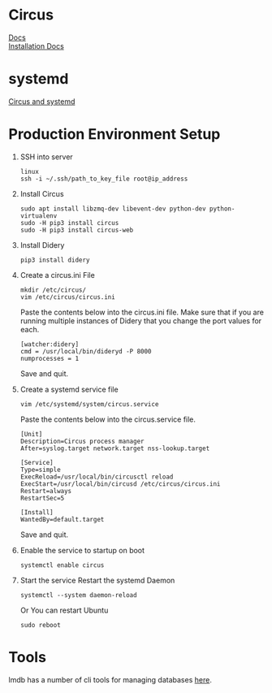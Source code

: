 Circus
======
[Docs](https://circus.readthedocs.io/en/latest/)  
[Installation Docs](https://circus.readthedocs.io/en/latest/tutorial/step-by-step/)  

systemd
=======
[Circus and systemd](https://circus.readthedocs.io/en/latest/for-ops/deployment/)  

Production Environment Setup
=====
1. SSH into server
    ```
    linux
    ssh -i ~/.ssh/path_to_key_file root@ip_address
    ```

2. Install Circus
    ```
    sudo apt install libzmq-dev libevent-dev python-dev python-virtualenv
    sudo -H pip3 install circus
    sudo -H pip3 install circus-web
    ```
3. Install Didery
    ```
    pip3 install didery
    ```
4. Create a circus.ini File
    ```
    mkdir /etc/circus/
    vim /etc/circus/circus.ini
    ```
    Paste the contents below into the circus.ini file. Make sure 
    that if you are running multiple instances of Didery that you 
    change the port values for each.
    ```
    [watcher:didery]
    cmd = /usr/local/bin/dideryd -P 8000
    numprocesses = 1
    ```
    Save and quit.
5. Create a systemd service file
    ```
    vim /etc/systemd/system/circus.service
    ```
    Paste the contents below into the circus.service file.
    ```
    [Unit]
    Description=Circus process manager
    After=syslog.target network.target nss-lookup.target
    
    [Service]
    Type=simple
    ExecReload=/usr/local/bin/circusctl reload
    ExecStart=/usr/local/bin/circusd /etc/circus/circus.ini
    Restart=always
    RestartSec=5
    
    [Install]
    WantedBy=default.target
    ```
    Save and quit.
6. Enable the service to startup on boot
    ```
    systemctl enable circus
    ```
7. Start the service
    Restart the systemd Daemon
    ```
    systemctl --system daemon-reload
    ```
    Or You can restart Ubuntu
    ```
    sudo reboot
    ```

Tools
=====
lmdb has a number of cli tools for managing databases [here](http://www.lmdb.tech/doc/tools.html).